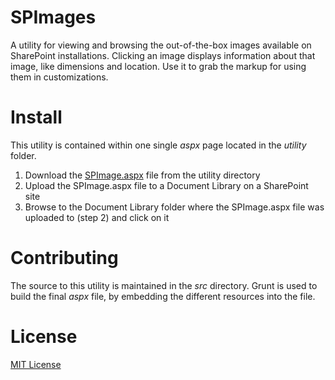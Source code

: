 SPImages
========

A utility for viewing and browsing the out-of-the-box images available on SharePoint installations. Clicking an image displays information about that image, like dimensions and location. Use it to grab the markup for using them in customizations.


Install
=======

This utility is contained within one single _aspx_ page located in the _utility_ folder.

1. Download the [SPImage.aspx](utility/) file from the utility directory
2. Upload the SPImage.aspx file to a Document Library on a SharePoint site
3. Browse to the Document Library folder where the SPImage.aspx file was uploaded to (step 2) and click on it


Contributing
============

The source to this utility is maintained in the _src_ directory. Grunt is used to build the final _aspx_ file, by embedding the different resources into the file.


License
=======

[MIT License](LICENSE)

